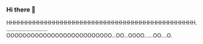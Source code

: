 ### Hi there 👋
HHHHHHHHHHHHHHHHHHHHHHHHHHHHHHHHHHHHHHHHHHHHHHHH............................
OOOOOOOOOOOOOOOOOOOOOOOOOO...OO...OOOO......OO....O.
<!--
**lcd8936711s/lcd8936711s** is a ✨ _special_ ✨ repository because its `README.md` (this file) appears on your GitHub profile.

Here are some ideas to get you started:

- 🔭 I’m currently working on ...
- 🌱 I’m currently learning ...
- 👯 I’m looking to collaborate on ...
- 🤔 I’m looking for help with ...
- 💬 Ask me about ...
- 📫 How to reach me: ...
- 😄 Pronouns: ...
- ⚡ Fun fact: ...
-->

